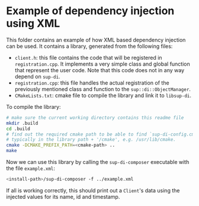 # Example of dependency injection using XML

This folder contains an example of how XML based dependency injection can be used. It contains a library, generated from the following files:

* `client.h`: this file contains the code that will be registered in `registration.cpp`. It implements a very simple class and global function that represent the user code. Note that this code does not in any way depend on `sup-di`.
* `registration.cpp`: this file handles the actual registration of the previously mentioned class and function to the `sup::di::ObjectManager`.
* `CMakeLists.txt`: cmake file to compile the library and link it to `libsup-di`.

To compile the library:

```bash
# make sure the current working directory contains this readme file
mkdir .build
cd .build
# find out the required cmake path to be able to find `sup-di-config.cmake`. This is
# typically in the library path + '/cmake', e.g. /usr/lib/cmake.
cmake -DCMAKE_PREFIX_PATH=<cmake-path> ..
make
```

Now we can use this library by calling the `sup-di-composer` executable with the file `example.xml`:

```bash
<install-path>/sup-di-composer -f ../example.xml
```

If all is working correctly, this should print out a `Client`'s data using the injected values for its name, id and timestamp.
